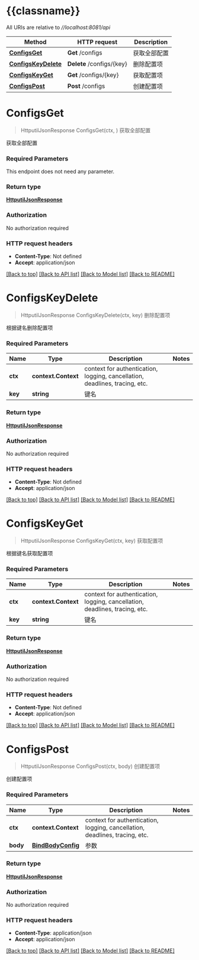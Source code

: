 # {{classname}}

All URIs are relative to *//localhost:8081/api*

Method | HTTP request | Description
------------- | ------------- | -------------
[**ConfigsGet**](ConfigsApi.md#ConfigsGet) | **Get** /configs | 获取全部配置
[**ConfigsKeyDelete**](ConfigsApi.md#ConfigsKeyDelete) | **Delete** /configs/{key} | 删除配置项
[**ConfigsKeyGet**](ConfigsApi.md#ConfigsKeyGet) | **Get** /configs/{key} | 获取配置项
[**ConfigsPost**](ConfigsApi.md#ConfigsPost) | **Post** /configs | 创建配置项

# **ConfigsGet**
> HttputilJsonResponse ConfigsGet(ctx, )
获取全部配置

获取全部配置

### Required Parameters
This endpoint does not need any parameter.

### Return type

[**HttputilJsonResponse**](httputil.JSONResponse.md)

### Authorization

No authorization required

### HTTP request headers

 - **Content-Type**: Not defined
 - **Accept**: application/json

[[Back to top]](#) [[Back to API list]](../README.md#documentation-for-api-endpoints) [[Back to Model list]](../README.md#documentation-for-models) [[Back to README]](../README.md)

# **ConfigsKeyDelete**
> HttputilJsonResponse ConfigsKeyDelete(ctx, key)
删除配置项

根据键名删除配置项

### Required Parameters

Name | Type | Description  | Notes
------------- | ------------- | ------------- | -------------
 **ctx** | **context.Context** | context for authentication, logging, cancellation, deadlines, tracing, etc.
  **key** | **string**| 键名 | 

### Return type

[**HttputilJsonResponse**](httputil.JSONResponse.md)

### Authorization

No authorization required

### HTTP request headers

 - **Content-Type**: Not defined
 - **Accept**: application/json

[[Back to top]](#) [[Back to API list]](../README.md#documentation-for-api-endpoints) [[Back to Model list]](../README.md#documentation-for-models) [[Back to README]](../README.md)

# **ConfigsKeyGet**
> HttputilJsonResponse ConfigsKeyGet(ctx, key)
获取配置项

根据键名获取配置项

### Required Parameters

Name | Type | Description  | Notes
------------- | ------------- | ------------- | -------------
 **ctx** | **context.Context** | context for authentication, logging, cancellation, deadlines, tracing, etc.
  **key** | **string**| 键名 | 

### Return type

[**HttputilJsonResponse**](httputil.JSONResponse.md)

### Authorization

No authorization required

### HTTP request headers

 - **Content-Type**: Not defined
 - **Accept**: application/json

[[Back to top]](#) [[Back to API list]](../README.md#documentation-for-api-endpoints) [[Back to Model list]](../README.md#documentation-for-models) [[Back to README]](../README.md)

# **ConfigsPost**
> HttputilJsonResponse ConfigsPost(ctx, body)
创建配置项

创建配置项

### Required Parameters

Name | Type | Description  | Notes
------------- | ------------- | ------------- | -------------
 **ctx** | **context.Context** | context for authentication, logging, cancellation, deadlines, tracing, etc.
  **body** | [**BindBodyConfig**](BindBodyConfig.md)| 参数 | 

### Return type

[**HttputilJsonResponse**](httputil.JSONResponse.md)

### Authorization

No authorization required

### HTTP request headers

 - **Content-Type**: application/json
 - **Accept**: application/json

[[Back to top]](#) [[Back to API list]](../README.md#documentation-for-api-endpoints) [[Back to Model list]](../README.md#documentation-for-models) [[Back to README]](../README.md)

